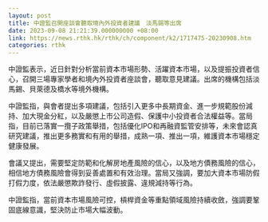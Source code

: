```yaml
---
layout: post
title: 中證監召開座談會聽取境內外投資者建議　淡馬錫等出席
date: 2023-09-08 21:21:39.000000000 +08:00
link: https://news.rthk.hk/rthk/ch/component/k2/1717475-20230908.htm
categories: rthk
---
```


中證監表示，近日針對分析當前資本市場形勢、活躍資本市場，以及提振投資者信心，召開三場專家學者和境內外投資者座談會，聽取意見建議。出席的機構包括淡馬錫、貝萊德及橋水等境外機構。

中證監指，與會者提出多項建議，包括引入更多中長期資金、進一步規範股份減持、加大現金分紅，以及嚴懲上市公司造假、保護中小投資者合法權益等。當局指，目前已落實一攬子政策舉措，包括優化IPO和再融資監管安排等，未來會認真研究建議，推出更多務實和有用的舉措，成熟一項、推出一項，維護資本市場穩定健康發展。

會議又提出，需要堅定防範和化解房地產風險的信心，以及地方債務風險的信心，相信地方債務風險會得到妥善處置和有效治理。當局又強調，要加大資本市場防假打假力度，依法嚴懲欺詐發行、虛假披露、違規減持等行為。

中證監指，當前資本市場風險可控，槓桿資金等重點領域風險持續收斂，強調要鞏固底線意識，堅決防止市場大幅波動。
